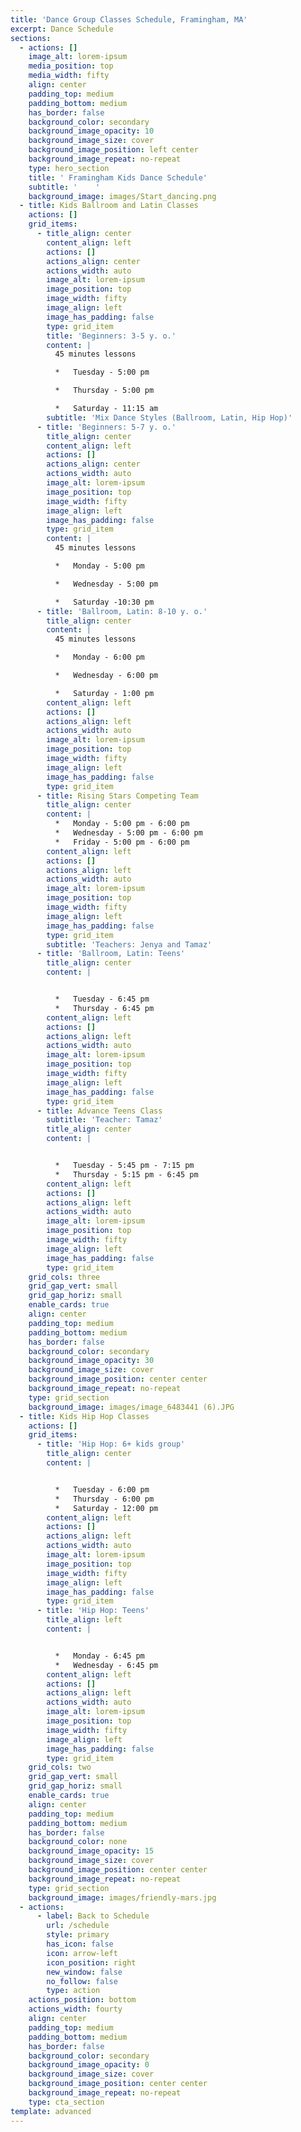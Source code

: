 ```yaml
---
title: 'Dance Group Classes Schedule, Framingham, MA'
excerpt: Dance Schedule
sections:
  - actions: []
    image_alt: lorem-ipsum
    media_position: top
    media_width: fifty
    align: center
    padding_top: medium
    padding_bottom: medium
    has_border: false
    background_color: secondary
    background_image_opacity: 10
    background_image_size: cover
    background_image_position: left center
    background_image_repeat: no-repeat
    type: hero_section
    title: ' Framingham Kids Dance Schedule'
    subtitle: '    '
    background_image: images/Start_dancing.png
  - title: Kids Ballroom and Latin Classes
    actions: []
    grid_items:
      - title_align: center
        content_align: left
        actions: []
        actions_align: center
        actions_width: auto
        image_alt: lorem-ipsum
        image_position: top
        image_width: fifty
        image_align: left
        image_has_padding: false
        type: grid_item
        title: 'Beginners: 3-5 y. o.'
        content: |
          45 minutes lessons

          *   Tuesday - 5:00 pm

          *   Thursday - 5:00 pm

          *   Saturday - 11:15 am
        subtitle: 'Mix Dance Styles (Ballroom, Latin, Hip Hop)'
      - title: 'Beginners: 5-7 y. o.'
        title_align: center
        content_align: left
        actions: []
        actions_align: center
        actions_width: auto
        image_alt: lorem-ipsum
        image_position: top
        image_width: fifty
        image_align: left
        image_has_padding: false
        type: grid_item
        content: |
          45 minutes lessons

          *   Monday - 5:00 pm

          *   Wednesday - 5:00 pm

          *   Saturday -10:30 pm
      - title: 'Ballroom, Latin: 8-10 y. o.'
        title_align: center
        content: |
          45 minutes lessons

          *   Monday - 6:00 pm

          *   Wednesday - 6:00 pm

          *   Saturday - 1:00 pm
        content_align: left
        actions: []
        actions_align: left
        actions_width: auto
        image_alt: lorem-ipsum
        image_position: top
        image_width: fifty
        image_align: left
        image_has_padding: false
        type: grid_item
      - title: Rising Stars Competing Team
        title_align: center
        content: |
          *   Monday - 5:00 pm - 6:00 pm
          *   Wednesday - 5:00 pm - 6:00 pm
          *   Friday - 5:00 pm - 6:00 pm
        content_align: left
        actions: []
        actions_align: left
        actions_width: auto
        image_alt: lorem-ipsum
        image_position: top
        image_width: fifty
        image_align: left
        image_has_padding: false
        type: grid_item
        subtitle: 'Teachers: Jenya and Tamaz'
      - title: 'Ballroom, Latin: Teens'
        title_align: center
        content: |


          *   Tuesday - 6:45 pm
          *   Thursday - 6:45 pm
        content_align: left
        actions: []
        actions_align: left
        actions_width: auto
        image_alt: lorem-ipsum
        image_position: top
        image_width: fifty
        image_align: left
        image_has_padding: false
        type: grid_item
      - title: Advance Teens Class
        subtitle: 'Teacher: Tamaz'
        title_align: center
        content: |


          *   Tuesday - 5:45 pm - 7:15 pm
          *   Thursday - 5:15 pm - 6:45 pm
        content_align: left
        actions: []
        actions_align: left
        actions_width: auto
        image_alt: lorem-ipsum
        image_position: top
        image_width: fifty
        image_align: left
        image_has_padding: false
        type: grid_item
    grid_cols: three
    grid_gap_vert: small
    grid_gap_horiz: small
    enable_cards: true
    align: center
    padding_top: medium
    padding_bottom: medium
    has_border: false
    background_color: secondary
    background_image_opacity: 30
    background_image_size: cover
    background_image_position: center center
    background_image_repeat: no-repeat
    type: grid_section
    background_image: images/image_6483441 (6).JPG
  - title: Kids Hip Hop Classes
    actions: []
    grid_items:
      - title: 'Hip Hop: 6+ kids group'
        title_align: center
        content: |


          *   Tuesday - 6:00 pm
          *   Thursday - 6:00 pm
          *   Saturday - 12:00 pm
        content_align: left
        actions: []
        actions_align: left
        actions_width: auto
        image_alt: lorem-ipsum
        image_position: top
        image_width: fifty
        image_align: left
        image_has_padding: false
        type: grid_item
      - title: 'Hip Hop: Teens'
        title_align: left
        content: |


          *   Monday - 6:45 pm
          *   Wednesday - 6:45 pm
        content_align: left
        actions: []
        actions_align: left
        actions_width: auto
        image_alt: lorem-ipsum
        image_position: top
        image_width: fifty
        image_align: left
        image_has_padding: false
        type: grid_item
    grid_cols: two
    grid_gap_vert: small
    grid_gap_horiz: small
    enable_cards: true
    align: center
    padding_top: medium
    padding_bottom: medium
    has_border: false
    background_color: none
    background_image_opacity: 15
    background_image_size: cover
    background_image_position: center center
    background_image_repeat: no-repeat
    type: grid_section
    background_image: images/friendly-mars.jpg
  - actions:
      - label: Back to Schedule
        url: /schedule
        style: primary
        has_icon: false
        icon: arrow-left
        icon_position: right
        new_window: false
        no_follow: false
        type: action
    actions_position: bottom
    actions_width: fourty
    align: center
    padding_top: medium
    padding_bottom: medium
    has_border: false
    background_color: secondary
    background_image_opacity: 0
    background_image_size: cover
    background_image_position: center center
    background_image_repeat: no-repeat
    type: cta_section
template: advanced
---
```

